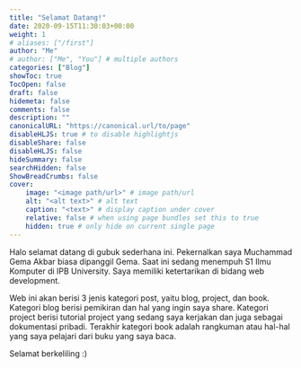 ```yaml
---
title: "Selamat Datang!"
date: 2020-09-15T11:30:03+00:00
weight: 1
# aliases: ["/first"]
author: "Me"
# author: ["Me", "You"] # multiple authors
categories: ["Blog"]
showToc: true
TocOpen: false
draft: false
hidemeta: false
comments: false
description: ""
canonicalURL: "https://canonical.url/to/page"
disableHLJS: true # to disable highlightjs
disableShare: false
disableHLJS: false
hideSummary: false
searchHidden: false
ShowBreadCrumbs: false
cover:
    image: "<image path/url>" # image path/url
    alt: "<alt text>" # alt text
    caption: "<text>" # display caption under cover
    relative: false # when using page bundles set this to true
    hidden: true # only hide on current single page
---
```


Halo selamat datang di gubuk sederhana ini. Pekernalkan saya Muchammad Gema Akbar biasa dipanggil Gema. Saat ini sedang menempuh S1 Ilmu Komputer di IPB University. Saya memiliki ketertarikan di bidang web development.

Web ini akan berisi 3 jenis kategori post, yaitu blog, project, dan book. Kategori blog berisi pemikiran dan hal yang ingin saya share. Kategori project berisi tutorial project yang sedang saya kerjakan dan juga sebagai dokumentasi pribadi. Terakhir kategori book adalah rangkuman atau hal-hal yang saya pelajari dari buku yang saya baca.

Selamat berkeliling :)
